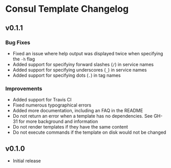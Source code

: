 Consul Template Changelog
=========================

v0.1.1
------
### Bug Fixes
- Fixed an issue where help output was displayed twice when specifying the `-h`
	flag
- Added support for specifyiny forward slashes (`/`) in service names
- Added support for specifying underscores (`_`) in service names
- Added support for specifying dots (`.`) in tag names

### Improvements
- Added support for Travis CI
- Fixed numerous typographical errors
- Added more documentation, including an FAQ in the README
- Do not return an error when a template has no dependencies. See GH-31 for more
	background and information
- Do not render templates if they have the same content
- Do not execute commands if the template on disk would not be changed

v0.1.0
------
- Initial release
